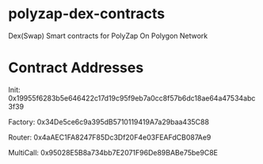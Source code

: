 # polyzap-dex-contracts
Dex(Swap) Smart contracts for PolyZap On Polygon Network

# Contract Addresses

Init: 0x19955f6283b5e646422c17d19c95f9eb7a0cc8f57b6dc18ae64a47534abc3f39

Factory: 0x34De5ce6c9a395dB5710119419A7a29baa435C88

Router: 0x4aAEC1FA8247F85Dc3Df20F4e03FEAFdCB087Ae9

MultiCall: 0x95028E5B8a734bb7E2071F96De89BABe75be9C8E

